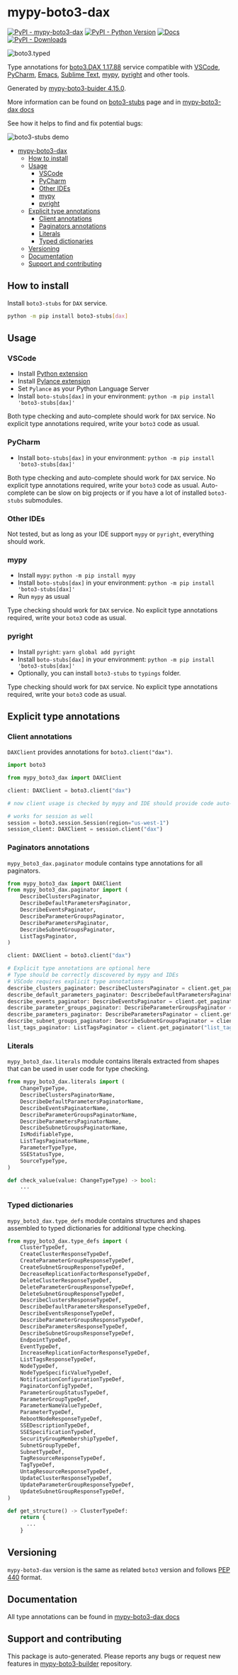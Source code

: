 # mypy-boto3-dax<a id="mypy-boto3-dax"></a>

[![PyPI - mypy-boto3-dax](https://img.shields.io/pypi/v/mypy-boto3-dax.svg?color=blue)](https://pypi.org/project/mypy-boto3-dax)
[![PyPI - Python Version](https://img.shields.io/pypi/pyversions/mypy-boto3-dax.svg?color=blue)](https://pypi.org/project/mypy-boto3-dax)
[![Docs](https://img.shields.io/readthedocs/mypy-boto3-builder.svg?color=blue)](https://mypy-boto3-builder.readthedocs.io/)
[![PyPI - Downloads](https://img.shields.io/pypi/dw/mypy-boto3-dax?color=blue)](https://pypistats.org/packages/mypy-boto3-dax)

![boto3.typed](https://github.com/vemel/mypy_boto3_builder/raw/master/logo.png)

Type annotations for
[boto3.DAX 1.17.88](https://boto3.amazonaws.com/v1/documentation/api/1.17.88/reference/services/dax.html#DAX)
service compatible with [VSCode](https://code.visualstudio.com/),
[PyCharm](https://www.jetbrains.com/pycharm/),
[Emacs](https://www.gnu.org/software/emacs/),
[Sublime Text](https://www.sublimetext.com/),
[mypy](https://github.com/python/mypy),
[pyright](https://github.com/microsoft/pyright) and other tools.

Generated by
[mypy-boto3-buider 4.15.0](https://github.com/vemel/mypy_boto3_builder).

More information can be found on
[boto3-stubs](https://pypi.org/project/boto3-stubs/) page and in
[mypy-boto3-dax docs](https://vemel.github.io/boto3_stubs_docs/mypy_boto3_dax/)

See how it helps to find and fix potential bugs:

![boto3-stubs demo](https://github.com/vemel/mypy_boto3_builder/raw/master/demo.gif)

- [mypy-boto3-dax](#mypy-boto3-dax)
  - [How to install](#how-to-install)
  - [Usage](#usage)
    - [VSCode](#vscode)
    - [PyCharm](#pycharm)
    - [Other IDEs](#other-ides)
    - [mypy](#mypy)
    - [pyright](#pyright)
  - [Explicit type annotations](#explicit-type-annotations)
    - [Client annotations](#client-annotations)
    - [Paginators annotations](#paginators-annotations)
    - [Literals](#literals)
    - [Typed dictionaries](#typed-dictionaries)
  - [Versioning](#versioning)
  - [Documentation](#documentation)
  - [Support and contributing](#support-and-contributing)

## How to install<a id="how-to-install"></a>

Install `boto3-stubs` for `DAX` service.

```bash
python -m pip install boto3-stubs[dax]
```

## Usage<a id="usage"></a>

### VSCode<a id="vscode"></a>

- Install
  [Python extension](https://marketplace.visualstudio.com/items?itemName=ms-python.python)
- Install
  [Pylance extension](https://marketplace.visualstudio.com/items?itemName=ms-python.vscode-pylance)
- Set `Pylance` as your Python Language Server
- Install `boto-stubs[dax]` in your environment:
  `python -m pip install 'boto3-stubs[dax]'`

Both type checking and auto-complete should work for `DAX` service. No explicit
type annotations required, write your `boto3` code as usual.

### PyCharm<a id="pycharm"></a>

- Install `boto-stubs[dax]` in your environment:
  `python -m pip install 'boto3-stubs[dax]'`

Both type checking and auto-complete should work for `DAX` service. No explicit
type annotations required, write your `boto3` code as usual. Auto-complete can
be slow on big projects or if you have a lot of installed `boto3-stubs`
submodules.

### Other IDEs<a id="other-ides"></a>

Not tested, but as long as your IDE support `mypy` or `pyright`, everything
should work.

### mypy<a id="mypy"></a>

- Install `mypy`: `python -m pip install mypy`
- Install `boto-stubs[dax]` in your environment:
  `python -m pip install 'boto3-stubs[dax]'`
- Run `mypy` as usual

Type checking should work for `DAX` service. No explicit type annotations
required, write your `boto3` code as usual.

### pyright<a id="pyright"></a>

- Install `pyright`: `yarn global add pyright`
- Install `boto-stubs[dax]` in your environment:
  `python -m pip install 'boto3-stubs[dax]'`
- Optionally, you can install `boto3-stubs` to `typings` folder.

Type checking should work for `DAX` service. No explicit type annotations
required, write your `boto3` code as usual.

## Explicit type annotations<a id="explicit-type-annotations"></a>

### Client annotations<a id="client-annotations"></a>

`DAXClient` provides annotations for `boto3.client("dax")`.

```python
import boto3

from mypy_boto3_dax import DAXClient

client: DAXClient = boto3.client("dax")

# now client usage is checked by mypy and IDE should provide code auto-complete

# works for session as well
session = boto3.session.Session(region="us-west-1")
session_client: DAXClient = session.client("dax")
```

### Paginators annotations<a id="paginators-annotations"></a>

`mypy_boto3_dax.paginator` module contains type annotations for all paginators.

```python
from mypy_boto3_dax import DAXClient
from mypy_boto3_dax.paginator import (
    DescribeClustersPaginator,
    DescribeDefaultParametersPaginator,
    DescribeEventsPaginator,
    DescribeParameterGroupsPaginator,
    DescribeParametersPaginator,
    DescribeSubnetGroupsPaginator,
    ListTagsPaginator,
)

client: DAXClient = boto3.client("dax")

# Explicit type annotations are optional here
# Type should be correctly discovered by mypy and IDEs
# VSCode requires explicit type annotations
describe_clusters_paginator: DescribeClustersPaginator = client.get_paginator("describe_clusters")
describe_default_parameters_paginator: DescribeDefaultParametersPaginator = client.get_paginator("describe_default_parameters")
describe_events_paginator: DescribeEventsPaginator = client.get_paginator("describe_events")
describe_parameter_groups_paginator: DescribeParameterGroupsPaginator = client.get_paginator("describe_parameter_groups")
describe_parameters_paginator: DescribeParametersPaginator = client.get_paginator("describe_parameters")
describe_subnet_groups_paginator: DescribeSubnetGroupsPaginator = client.get_paginator("describe_subnet_groups")
list_tags_paginator: ListTagsPaginator = client.get_paginator("list_tags")
```

### Literals<a id="literals"></a>

`mypy_boto3_dax.literals` module contains literals extracted from shapes that
can be used in user code for type checking.

```python
from mypy_boto3_dax.literals import (
    ChangeTypeType,
    DescribeClustersPaginatorName,
    DescribeDefaultParametersPaginatorName,
    DescribeEventsPaginatorName,
    DescribeParameterGroupsPaginatorName,
    DescribeParametersPaginatorName,
    DescribeSubnetGroupsPaginatorName,
    IsModifiableType,
    ListTagsPaginatorName,
    ParameterTypeType,
    SSEStatusType,
    SourceTypeType,
)

def check_value(value: ChangeTypeType) -> bool:
    ...
```

### Typed dictionaries<a id="typed-dictionaries"></a>

`mypy_boto3_dax.type_defs` module contains structures and shapes assembled to
typed dictionaries for additional type checking.

```python
from mypy_boto3_dax.type_defs import (
    ClusterTypeDef,
    CreateClusterResponseTypeDef,
    CreateParameterGroupResponseTypeDef,
    CreateSubnetGroupResponseTypeDef,
    DecreaseReplicationFactorResponseTypeDef,
    DeleteClusterResponseTypeDef,
    DeleteParameterGroupResponseTypeDef,
    DeleteSubnetGroupResponseTypeDef,
    DescribeClustersResponseTypeDef,
    DescribeDefaultParametersResponseTypeDef,
    DescribeEventsResponseTypeDef,
    DescribeParameterGroupsResponseTypeDef,
    DescribeParametersResponseTypeDef,
    DescribeSubnetGroupsResponseTypeDef,
    EndpointTypeDef,
    EventTypeDef,
    IncreaseReplicationFactorResponseTypeDef,
    ListTagsResponseTypeDef,
    NodeTypeDef,
    NodeTypeSpecificValueTypeDef,
    NotificationConfigurationTypeDef,
    PaginatorConfigTypeDef,
    ParameterGroupStatusTypeDef,
    ParameterGroupTypeDef,
    ParameterNameValueTypeDef,
    ParameterTypeDef,
    RebootNodeResponseTypeDef,
    SSEDescriptionTypeDef,
    SSESpecificationTypeDef,
    SecurityGroupMembershipTypeDef,
    SubnetGroupTypeDef,
    SubnetTypeDef,
    TagResourceResponseTypeDef,
    TagTypeDef,
    UntagResourceResponseTypeDef,
    UpdateClusterResponseTypeDef,
    UpdateParameterGroupResponseTypeDef,
    UpdateSubnetGroupResponseTypeDef,
)

def get_structure() -> ClusterTypeDef:
    return {
      ...
    }
```

## Versioning<a id="versioning"></a>

`mypy-boto3-dax` version is the same as related `boto3` version and follows
[PEP 440](https://www.python.org/dev/peps/pep-0440/) format.

## Documentation<a id="documentation"></a>

All type annotations can be found in
[mypy-boto3-dax docs](https://vemel.github.io/boto3_stubs_docs/mypy_boto3_dax/)

## Support and contributing<a id="support-and-contributing"></a>

This package is auto-generated. Please reports any bugs or request new features
in [mypy-boto3-builder](https://github.com/vemel/mypy_boto3_builder/issues/)
repository.
